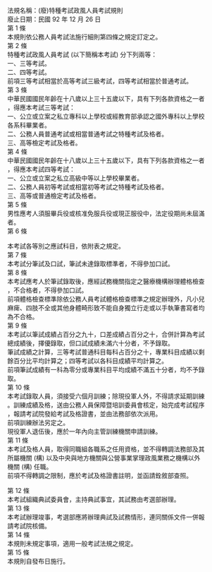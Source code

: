 法規名稱：(廢)特種考試政風人員考試規則  
廢止日期：民國 92 年 12 月 26 日  
第 1 條  
本規則依公務人員考試法施行細則第四條之規定訂定之。  
第 2 條  
特種考試政風人員考試 (以下簡稱本考試) 分下列兩等：  
一、三等考試。  
二、四等考試。  
前項三等考試相當於高等考試三級考試，四等考試相當於普通考試。  
第 3 條  
中華民國國民年齡在十八歲以上三十五歲以下，具有下列各款資格之一者  
，得應本考試三等考試：  
一、公立或立案之私立專科以上學校或經教育部承認之國外專科以上學校  
各系科畢業者。  
二、公務人員普通考試或相當普通考試之特種考試及格者。  
三、高等檢定考試及格者。  
第 4 條  
中華民國國民年齡在十八歲以上三十五歲以下，具有下列各款資格之一者  
，得應本考試四等考試：  
一、公立或立案之私立高級中等以上學校畢業者。  
二、公務人員初等考試或相當初等考試之特種考試及格者。  
三、高等或普通檢定考試及格者。  
第 5 條  
男性應考人須服畢兵役或核准免服兵役或現正服役中，法定役期尚未屆滿  
者。  
第 6 條  


本考試各等別之應試科目，依附表之規定。  
第 7 條  
本考試分筆試及口試，筆試未達錄取標準者，不得參加口試。  
第 8 條  
本考試應考人於筆試錄取後，應經試務機關指定之醫療機構辦理體格檢查  
，不合格者，不得參加口試。  
前項體格檢查標準除依公務人員考試體格檢查標準之規定辦理外，凡小兒  
麻痺、四肢不全或其他身體畸形致不能自身獨立行走或以手執筆書寫者均  
為不合格。  
第 9 條  
本考試以筆試成績占百分之九十，口差成績占百分之十，合併計算為考試  
總成績後，擇優錄取，但口試成績未滿六十分者，不予錄取。  
筆試成績之計算，三等考試普通科目每科占百分之十，專業科目成績以剩  
餘百分比平均計算之；四等考試以各科目成績平均計算之。  
前項筆試成績有一科為零分或專業科目平均成績不滿五十分者，均不予錄  
取。  
第 10 條  
本考試錄取人員，須接受六個月訓練；除現役軍人外，不得請求延期訓練  
。訓練成績及格，送由公務人員保障暨培訓委員會核定，始完成考試程序  
，報請考試院發給考試及格證書，並由法務部依次派用。  
前項訓練辦法另定之。  
現役軍人退伍後，應於一年內向主管訓練機關申請訓練。  
第 11 條  
本考試及格人員，取得同職組各職系之任用資格，並不得轉調法務部及其  
所屬機關 (構) 以及中央與地方機關與公營事業掌理政風業務之機構以外  
機關 (構) 任職。  
前項不得轉調之限制，應於考試及格證書註明，並函請銓敘部查照。  


第 12 條  
本考試組織典試委員會，主持典試事宜，其試務由考選部辦理。  
第 13 條  
本考試辦理竣事，考選部應將辦理典試及試務情形，連同關係文件一併報  
請考試院核備。  
第 14 條  
本規則未規定事項，適用一般考試法規之規定。  
第 15 條  
本規則自發布日施行。  


